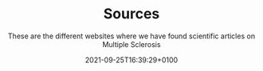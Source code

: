 ---
authors:
  - bruno-amaral
date: 2021-09-25T16:39:29+0100
description: ""
draft: false
resources: 
- src: fabio-bracht-_z0DiiaIhB4-unsplash.jpeg
  name: "header"
- src: "gallery/*.jpg"
  name: gallery-:counter
  title: gallery-title-:counter
- src:
  name: slide-1
slug:
subtitle: These are the different websites where we have found scientific articles on Multiple Sclerosis
tags: 
  - 
categories: 
  - 
title: Sources
url: /articles/source/
options:
  unlisted: false
  showHeader: true
  hideFooter: false
  hideSubscribeForm: false
  header: mini
scripts:
  -
---